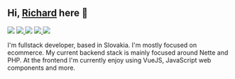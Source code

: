 ## Hi, [Richard](https://chvalny.com) here 👋

<p align="center>
  <a href="https://github.com/nette">
    <img src="https://img.shields.io/badge/-Nette-202124?style=flat&logo=nette">
  </a>
  <a href="https://github.com/php">
    <img src="https://img.shields.io/badge/-PHP-202124?style=flat&logo=php">
  </a>
  <a>
    <img src="https://img.shields.io/badge/-JavaScript-202124?style=flat&logo=javascript">
  </a>
  <a href="https://github.com/vuejs">
    <img src="https://img.shields.io/badge/-VueJS-202124?style=flat&logo=vue.js">
  </a>
  <a href="https://www.webcomponents.org/introduction">
    <img src="https://img.shields.io/badge/-WebComponents-202124?style=flat&logo=webcomponents.org">
  </a>
</p>

I'm fullstack developer, based in Slovakia. I'm mostly focused on ecommerce. My current backend stack is mainly focused around Nette and PHP. At the frontend I'm currently enjoy using VueJS, JavaScript web components and more. 


<!--
**richardchvalny/richardchvalny** is a ✨ _special_ ✨ repository because its `README.md` (this file) appears on your GitHub profile.

Here are some ideas to get you started:

- 🔭 I’m currently working on ...
- 🌱 I’m currently learning ...
- 👯 I’m looking to collaborate on ...
- 🤔 I’m looking for help with ...
- 💬 Ask me about ...
- 📫 How to reach me: ...
- 😄 Pronouns: ...
- ⚡ Fun fact: ...
-->
